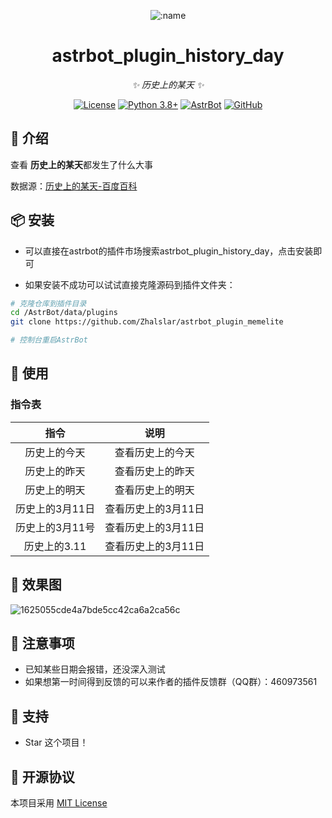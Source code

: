 </div>

<div align="center">

![:name](https://count.getloli.com/@astrbot_plugin_history_day?name=astrbot_plugin_history_day&theme=minecraft&padding=7&offset=0&align=top&scale=1&pixelated=1&darkmode=auto)

# astrbot_plugin_history_day

_✨ 历史上的某天 ✨_

[![License](https://img.shields.io/badge/License-MIT-green.svg)](https://opensource.org/licenses/MIT)
[![Python 3.8+](https://img.shields.io/badge/Python-3.8%2B-blue.svg)](https://www.python.org/)
[![AstrBot](https://img.shields.io/badge/AstrBot-3.4%2B-orange.svg)](https://github.com/Soulter/AstrBot)
[![GitHub](https://img.shields.io/badge/作者-Zhalslar-blue)](https://github.com/Zhalslar)

</div>

## 📖 介绍

查看 **历史上的某天**都发生了什么大事

数据源：[历史上的某天-百度百科](https://baike.baidu.com/calendar/)

## 📦 安装

- 可以直接在astrbot的插件市场搜索astrbot_plugin_history_day，点击安装即可  

- 如果安装不成功可以试试直接克隆源码到插件文件夹：

```bash
# 克隆仓库到插件目录
cd /AstrBot/data/plugins
git clone https://github.com/Zhalslar/astrbot_plugin_memelite

# 控制台重启AstrBot
```

## 🎉 使用

### 指令表

|    指令     |       说明       |
|:---------:|:--------------:|
|  历史上的今天   |  查看历史上的今天   |
|  历史上的昨天   |  查看历史上的昨天   |
|  历史上的明天   |  查看历史上的明天   |
| 历史上的3月11日 | 查看历史上的3月11日 |
| 历史上的3月11号 | 查看历史上的3月11日 |
| 历史上的3.11  | 查看历史上的3月11日  |

## 📌 效果图

![1625055cde4a7bde5cc42ca6a2ca56c](https://github.com/user-attachments/assets/ebc919fd-874c-4dbf-89a4-ba199ea16523)

## 📌 注意事项

- 已知某些日期会报错，还没深入测试
- 如果想第一时间得到反馈的可以来作者的插件反馈群（QQ群）：460973561

## 🌟 支持

- Star 这个项目！

## 📜 开源协议

本项目采用 [MIT License](LICENSE)

